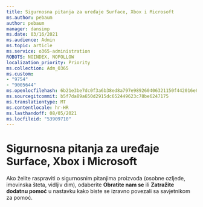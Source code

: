 ```yaml
---
title: Sigurnosna pitanja za uređaje Surface, Xbox i Microsoft
ms.author: pebaum
author: pebaum
manager: dansimp
ms.date: 03/16/2021
ms.audience: Admin
ms.topic: article
ms.service: o365-administration
ROBOTS: NOINDEX, NOFOLLOW
localization_priority: Priority
ms.collection: Adm_O365
ms.custom:
- "9754"
- "9005644"
ms.openlocfilehash: 6b21e3be7dc0f3a6b38ed8a797e989260406321150f442016e885f6728ea63b7
ms.sourcegitcommit: b5f7da89a650d2915dc652449623c78be6247175
ms.translationtype: MT
ms.contentlocale: hr-HR
ms.lasthandoff: 08/05/2021
ms.locfileid: "53909710"
---
```

# <a name="surface-xbox-and-microsoft-devices-safety-concerns"></a>Sigurnosna pitanja za uređaje Surface, Xbox i Microsoft

Ako želite raspraviti o sigurnosnim pitanjima proizvoda (osobne ozljede, imovinska šteta, vidljiv dim), odaberite **Obratite nam se** ili **Zatražite dodatnu pomoć** u nastavku kako biste se izravno povezali sa savjetnikom za pomoć.
